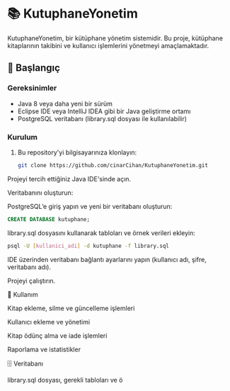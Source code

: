 # 📚 KutuphaneYonetim

KutuphaneYonetim, bir kütüphane yönetim sistemidir. Bu proje, kütüphane kitaplarının takibini ve kullanıcı işlemlerini yönetmeyi amaçlamaktadır.

## 🚀 Başlangıç

### Gereksinimler

- Java 8 veya daha yeni bir sürüm  
- Eclipse IDE veya IntelliJ IDEA gibi bir Java geliştirme ortamı  
- PostgreSQL veritabanı (library.sql dosyası ile kullanılabilir)

### Kurulum

1. Bu repository'yi bilgisayarınıza klonlayın:

   ```bash
   git clone https://github.com/cinarCihan/KutuphaneYonetim.git
Projeyi tercih ettiğiniz Java IDE'sinde açın.

Veritabanını oluşturun:

PostgreSQL’e giriş yapın ve yeni bir veritabanı oluşturun:
```sql
CREATE DATABASE kutuphane;
```
library.sql dosyasını kullanarak tabloları ve örnek verileri ekleyin:
```bash
psql -U [kullanici_adi] -d kutuphane -f library.sql
```
IDE üzerinden veritabanı bağlantı ayarlarını yapın (kullanıcı adı, şifre, veritabanı adı).

Projeyi çalıştırın.

🔧 Kullanım

Kitap ekleme, silme ve güncelleme işlemleri

Kullanıcı ekleme ve yönetimi

Kitap ödünç alma ve iade işlemleri

Raporlama ve istatistikler

🗄️ Veritabanı

library.sql dosyası, gerekli tabloları ve ö
